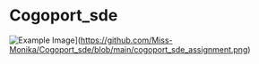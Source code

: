 # Cogoport_sde
![Example Image]([images/example.png)](https://github.com/Miss-Monika/Cogoport_sde/blob/main/cogoport_sde_assignment.png)
